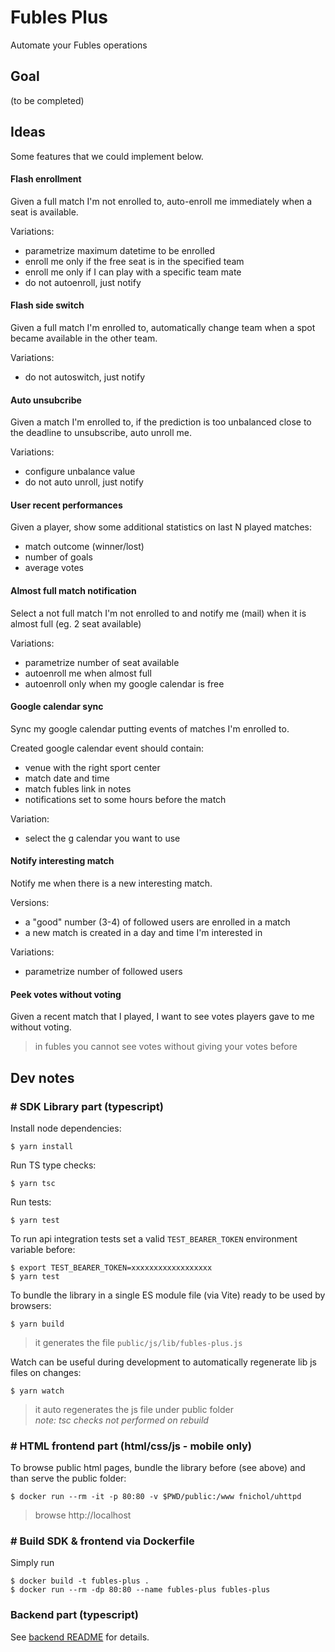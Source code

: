 # Fubles Plus
Automate your Fubles operations

## Goal

(to be completed)

## Ideas

Some features that we could implement below.

#### Flash enrollment

Given a full match I'm not enrolled to, auto-enroll me immediately when a seat is available.

Variations:
- parametrize maximum datetime to be enrolled
- enroll me only if the free seat is in the specified team
- enroll me only if I can play with a specific team mate
- do not autoenroll, just notify

#### Flash side switch

Given a full match I'm enrolled to, automatically change team when a spot became available in the other team.

Variations:
- do not autoswitch, just notify

#### Auto unsubcribe

Given a match I'm enrolled to, if the prediction is too unbalanced close to the deadline to unsubscribe, auto unroll me.

Variations:
- configure unbalance value
- do not auto unroll, just notify

#### User recent performances

Given a player, show some additional statistics on last N played matches:
- match outcome (winner/lost)
- number of goals
- average votes

#### Almost full match notification

Select a not full match I'm not enrolled to and notify me (mail) when it is almost full (eg. 2 seat available)

Variations:
- parametrize number of seat available
- autoenroll me when almost full
- autoenroll only when my google calendar is free

#### Google calendar sync

Sync my google calendar putting events of matches I'm enrolled to.

Created google calendar event should contain:
- venue with the right sport center
- match date and time
- match fubles link in notes
- notifications set to some hours before the match

Variation:
- select the g calendar you want to use

#### Notify interesting match

Notify me when there is a new interesting match.

Versions:
- a "good" number (3-4) of followed users are enrolled in a match
- a new match is created in a day and time I'm interested in

Variations:
- parametrize number of followed users

#### Peek votes without voting

Given a recent match that I played, I want to see votes players gave to me without voting.

> in fubles you cannot see votes without giving your votes before

## Dev notes

### # SDK Library part (typescript)

Install node dependencies:
```
$ yarn install
```

Run TS type checks:
```
$ yarn tsc
```

Run tests:
```
$ yarn test
```

To run api integration tests set a valid `TEST_BEARER_TOKEN` environment variable before:
```
$ export TEST_BEARER_TOKEN=xxxxxxxxxxxxxxxxxx
$ yarn test
```

To bundle the library in a single ES module file (via Vite) ready to be used by browsers:
```
$ yarn build
```

> it generates the file `public/js/lib/fubles-plus.js`

Watch can be useful during development to automatically regenerate lib js files on changes:
```
$ yarn watch
```

> it auto regenerates the js file under public folder \
> _note: tsc checks not performed on rebuild_

### # HTML frontend part (html/css/js - mobile only)

To browse public html pages, bundle the library before (see above) and than serve the public folder:

```
$ docker run --rm -it -p 80:80 -v $PWD/public:/www fnichol/uhttpd
```

> browse http://localhost

### # Build SDK & frontend via Dockerfile

Simply run

```
$ docker build -t fubles-plus .
$ docker run --rm -dp 80:80 --name fubles-plus fubles-plus
```

### Backend part (typescript)

See [backend README](./backend/README.md) for details.

